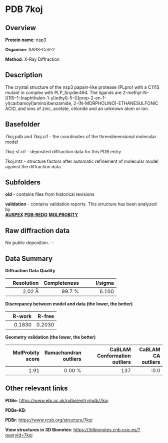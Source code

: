 # PDB 7koj

## Overview

**Protein name**: nsp3

**Organism**: SARS-CoV-2

**Method**: X-Ray Diffraction

## Description

The crystal structure of the nsp3 papain-like protease (PLpro) with a C111S mutant in complex with PLP_Snyder494. The ligands are 2-methyl-N-[(1R)-1-(naphthalen-1-yl)ethyl]-5-{[(prop-2-en-1-yl)carbamoyl]amino}benzamide, 2-(N-MORPHOLINO)-ETHANESULFONIC ACID, and ions of zinc, acetate, chloride and an unknown atom or ion.

## Basefolder

7koj.pdb and 7koj.cif - the coordinates of the threedimensional molecular model

7koj-sf.cif - deposited diffraction data for this PDB entry

7koj.mtz - structure factors after automatic refinement of molecular model against the diffraction data.

## Subfolders



**old** - contains files from historical revisions

**validation** - contains validation reports. This structure has been analyzed by <br>[**AUSPEX**](https://github.com/thorn-lab/coronavirus_structural_task_force/tree/master/pdb/nsp3/SARS-CoV-2/7koj/validation/auspex) [**PDB-REDO**](https://github.com/thorn-lab/coronavirus_structural_task_force/tree/master/pdb/nsp3/SARS-CoV-2/7koj/validation/pdb-redo) [**MOLPROBITY**](https://github.com/thorn-lab/coronavirus_structural_task_force/tree/master/pdb/nsp3/SARS-CoV-2/7koj/validation/molprobity)    



## Raw diffraction data

No public deposition. --<br> 

## Data Summary
**Diffraction Data Quality**

|   | Resolution | Completeness| I/sigma |
|---|-------------:|----------------:|--------------:|
|   |2.02 Å|99.7  %|<img width=50/>6.100|

**Discrepancy between model and data (the lower, the better)**

|   | **R-work**| **R-free**   
|---|-------------:|----------------:|           
||  0.1830|  0.2030|

**Geometry validation (the lower, the better)**

|   |**MolProbity<br>score**| **Ramachandran<br>outliers** | **CaBLAM<br>Conformation outliers** | **CaBLAM<br>CA outliers** |
|---|-------------:|----------------:|----------------:|----------------:|
||  1.91|  0.00 %|137|:0.0|

 

 



## Other relevant links 
**PDBe**:  https://www.ebi.ac.uk/pdbe/entry/pdb/7koj

**PDBe-KB**:  
 
**PDBr**: https://www.rcsb.org/structure/7koj 

**View structures in 3D Bionotes**: https://3dbionotes.cnb.csic.es/?queryId=7koj

